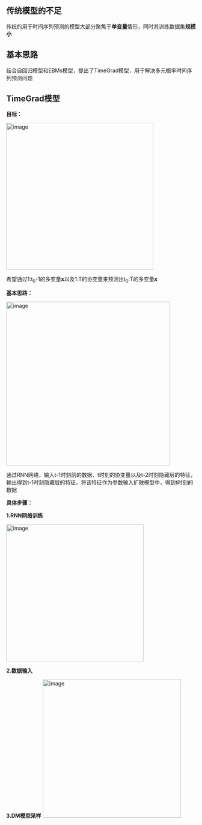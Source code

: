 ## 传统模型的不足

传统的用于时间序列预测的模型大部分聚焦于**单变量**情形，同时其训练数据集**规模小**

## 基本思路

结合自回归模型和EBMs模型，提出了TimeGrad模型，用于解决多元概率时间序列预测问题

## TimeGrad模型

**目标：**

<img width="391" alt="image" src="https://github.com/user-attachments/assets/ff27875f-2e9a-4d72-8869-a61de8a09f0b">

希望通过1:t<sub>0</sub>-1的多变量**x**以及1:T的协变量来预测出t<sub>0</sub>:T的多变量**x**

**基本思路：**

<img width="436" alt="image" src="https://github.com/user-attachments/assets/e7e89991-f2e1-4b00-9184-0f7edc52a1fa">

通过RNN网络，输入t-1时刻前的数据、t时刻的协变量以及t-2时刻隐藏层的特征，输出得到t-1时刻隐藏层的特征，将该特征作为参数输入扩散模型中，得到t时刻的数据

**具体步骤：**

**1.RNN网络训练**

<img width="365" alt="image" src="https://github.com/user-attachments/assets/e3b28940-d9fc-4822-bd26-0f07c1271003">

**2.数据输入**

**3.DM模型采样**
<img width="368" alt="image" src="https://github.com/user-attachments/assets/702b44e4-da6d-40a0-b191-86604d280649">







 

